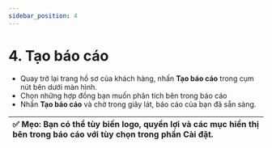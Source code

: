 ```yaml
---
sidebar_position: 4
---
```


# 4. Tạo báo cáo

* Quay trở lại trang hồ sơ của khách hàng, nhấn **Tạo báo cáo** trong cụm nút bên dưới màn hình.
* Chọn những hợp đồng bạn muốn phân tích bên trong báo cáo
* Nhấn **Tạo báo cáo** và chờ trong giây lát, báo cáo của bạn đã sẵn sàng.

| ✅ Mẹo: Bạn có thể tùy biến logo, quyền lợi và các mục hiển thị bên trong báo cáo với tùy chọn trong phần Cài đặt. |
| :---- |